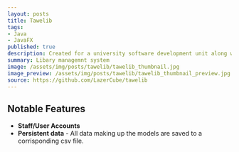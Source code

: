 ```yaml
---
layout: posts
title: Tawelib
tags:
- Java
- JavaFX
published: true
description: Created for a university software development unit along with other students. We had to create a simple library management system that was to be run on a single machine with data being persistent between runtimes. We weren't allow to use a database, hence the weird .csv data loading. Written in Java with JavaFx for the UI.
summary: Libary managemnt system
image: /assets/img/posts/tawelib/tawelib_thumbnail.jpg
image_preview: /assets/img/posts/tawelib/tawelib_thumbnail_preview.jpg
source: https://github.com/LazerCube/tawelib
---
```


## Notable Features

- **Staff/User Accounts**
- **Persistent data** - All data making up the models are saved to a corrisponding csv file.
